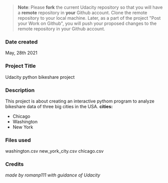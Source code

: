 >**Note**: Please **fork** the current Udacity repository so that you will have a **remote** repository in **your** Github account. Clone the remote repository to your local machine. Later, as a part of the project "Post your Work on Github", you will push your proposed changes to the remote repository in your Github account.

### Date created
May, 28th 2021

### Project Title
Udacity python bikeshare project

### Description
This project is about creating an interactive pythom program to analyze bikeshare data of three big cities in the USA.
**cities:**
* Chicago
* Washington
* New York

### Files used
washington.csv
new_york_city.csv
chicago.csv

### Credits
*made by romanp111 with guidance of Udacity*
